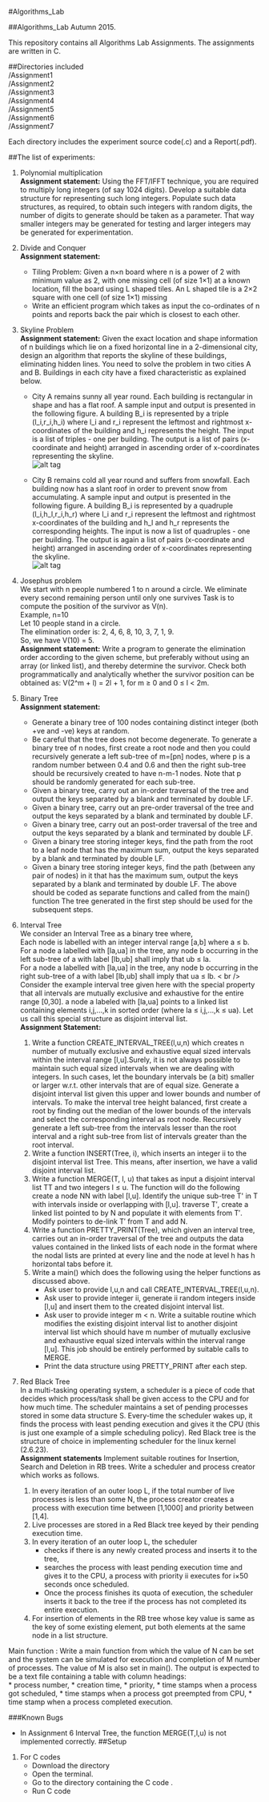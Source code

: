 
#Algorithms_Lab

##Algorithms_Lab Autumn 2015.

This repository contains all Algorithms Lab Assignments. The assignments are written in C.

##Directories included <br />
/Assignment1 <br />
/Assignment2 <br />
/Assignment3 <br />
/Assignment4 <br />
/Assignment5 <br />
/Assignment6 <br />
/Assignment7 <br />

Each directory includes the experiment source code(.c) and a Report(.pdf).

##The list of experiments:

1. Polynomial multiplication <br />
__Assignment statement:__ Using the FFT/IFFT technique, you are required to multiply long integers (of say 1024 digits). Develop a suitable data structure for representing such long integers.
Populate such data structures, as required, to obtain such integers with random digits, the number of digits to generate should be taken as a parameter. That way smaller integers may be generated for testing and larger integers may be generated for experimentation.

2. Divide and Conquer <br />
__Assignment statement:__
	* Tiling Problem: Given a n×n board where n is a power of 2 with minimum value as 2, with one missing cell (of size 1×1) at a known location, fill the board using L shaped tiles. An L shaped tile is a 2×2 square with one cell (of size 1×1) missing
	* Write an efficient program which takes as input the co-ordinates of n points and reports back the pair which is closest to each other.

3. Skyline Problem <br />
__Assignment statement:__
Given the exact location and shape information of n buildings which lie on a fixed horizontal line in a 2-dimensional city, design an algorithm that reports the skyline of these buildings, eliminating hidden lines. You need to solve the problem in two cities A and B. Buildings in each city have a fixed characteristic as explained below.
	* City A remains sunny all year round. Each building is rectangular in shape and has a flat roof. A sample input and output is presented in the following figure. A building B_i is represented by a triple (l_i,r_i,h_i) where l_i and r_i represent the leftmost and rightmost x-coordinates of the building and h_i represents the height. The input is a list of triples - one per building. The output is a list of pairs (x-coordinate and height) arranged in ascending order of x-coordinates representing the skyline. <br />
![alt tag](https://cloud.githubusercontent.com/assets/12825395/13701240/92da64d0-e7ac-11e5-96ce-1eef292812e3.png)

	* City B remains cold all year round and suffers from snowfall. Each building now has a slant roof in order to prevent snow from accumulating. A sample input and output is presented in the following figure. A building B_i is represented by a quadruple (l_i,h_l,r_i,h_r) where l_i and r_i represent the leftmost and rightmost x-coordinates of the building and h_l and h_r represents the corresponding heights. The input is now a list of quadruples - one per building. The output is again a list of pairs (x-coordinate and height) arranged in ascending order of x-coordinates representing the skyline. <br />
![alt tag](https://cloud.githubusercontent.com/assets/12825395/13701241/92e15a56-e7ac-11e5-92bd-c9e6e30634e7.png)

4. Josephus problem <br />
We start with n people numbered 1 to n around a circle. We eliminate every second remaining person until only one survives
Task is to compute the position of the survivor as V(n). <br />
	Example, n=10 <br />
	Let 10 people stand in a circle. <br />
	The elimination order is: 2, 4, 6, 8, 10, 3, 7, 1, 9. <br />
	So, we have V(10) = 5. <br />
__Assignment statement:__ Write a program to generate the elimination order according to the given scheme, but preferably without using an array (or linked list), and thereby determine the survivor.
Check both programmatically and analytically whether the survivor position can be obtained as: V(2^m + l) = 2l + 1, for m ≥ 0 and 0 ≤ l < 2m.

5. Binary Tree <br />
__Assignment statement:__
	* Generate a binary tree of 100 nodes containing distinct integer (both +ve and -ve) keys at random.
	* Be careful that the tree does not become degenerate. To generate a binary tree of n nodes, first create a root node and then you could recursively generate a left sub-tree of m=[pn] nodes, where p is a random number between 0.4 and 0.6 and then the right sub-tree should be recursively created to have n-m-1 nodes. Note that p should be randomly generated for each sub-tree.
	* Given a binary tree, carry out an in-order traversal of the tree and output the keys separated by a blank and terminated by double LF.
	* Given a binary tree, carry out an pre-order traversal of the tree and output the keys separated by a blank and terminated by double LF.
	* Given a binary tree, carry out an post-order traversal of the tree and output the keys separated by a blank and terminated by double LF.
	* Given a binary tree storing integer keys, find the path from the root to a leaf node that has the maximum sum, output the keys separated by a blank and terminated by double LF.
	* Given a binary tree storing integer keys, find the path (between any pair of nodes) in it that has the maximum sum, output the keys separated by a blank and terminated by double LF.
The above should be coded as separate functions and called from the main() function The tree generated in the first step should be used for the subsequent steps.


6. Interval Tree <br />
We consider an Interval Tree as a binary tree where, <br />
Each node is labelled with an integer interval range [a,b] where a ≤ b. <br />
For a node a labelled with [la,ua] in the tree, any node b occurring in the left sub-tree of a with label [lb,ub] shall imply that ub ≤ la. <br />
For a node a labelled with [la,ua] in the tree, any node b occurring in the right sub-tree of a with label [lb,ub] shall imply that ua ≤ lb. < br />
Consider the example interval tree given here with the special property that all intervals are mutually exclusive and exhaustive for the entire range [0,30].
a node a labeled with [la,ua] points to a linked list containing elements i,j,...,k in sorted order (where la ≤ i,j,...,k ≤ ua).
Let us call this special structure as disjoint interval list. <br />
__Assignment Statement:__
	1. Write a function CREATE_INTERVAL_TREE(l,u,n) which creates n number of mutually exclusive and exhaustive equal sized intervals within the interval range [l,u].Surely, it is not always possible to maintain such equal sized intervals when we are dealing with integers. In such cases, let the boundary intervals be (a bit) smaller or larger w.r.t. other intervals that are of equal size. Generate a disjoint interval list given this upper and lower bounds and number of intervals. To make the interval tree height balanced, first create a root by finding out the median of the lower bounds of the intervals and select the corresponding interval as root node. Recursively generate a left sub-tree from the intervals lesser than the root interval and a right sub-tree from list of intervals greater than the root interval.
	2. Write a function INSERT(Tree, i), which inserts an integer ii to the disjoint interval list Tree. This means, after insertion, we have a valid disjoint interval list.
	3. Write a function MERGE(T, l, u) that takes as input a disjoint interval list TT and two integers l ≤ u. The function will do the following create a node NN with label [l,u]. Identify the unique sub-tree T' in T with intervals inside or overlapping with [l,u]. traverse T′, create a linked list pointed to by N and populate it with elements from T′. Modify pointers to de-link T′ from T and add N.
	4. Write a function PRETTY_PRINT(Tree), which given an interval tree, carries out an in-order traversal of the tree and outputs the data values contained in the linked lists of each node in the format where the nodal lists are printed at every line and the node at level h has h horizontal tabs before it.
	5. Write a main() which does the following using the helper functions as discussed above.
		* Ask user to provide l,u,n and call CREATE_INTERVAL_TREE(l,u,n).
		* Ask user to provide integer ii, generate ii random integers inside [l,u] and insert them to the created disjoint interval list.
		* Ask user to provide integer m < n. Write a suitable routine which modifies the existing disjoint interval list to another disjoint interval list which should have m number of mutually exclusive and exhaustive equal sized intervals within the interval range [l,u]. This job should be entirely performed by suitable calls to MERGE.
		* Print the data structure using PRETTY_PRINT after each step.

7. Red Black Tree <br />
In a multi-tasking operating system, a scheduler is a piece of code that decides which process/task shall be given access to the CPU and for how much time. The scheduler maintains a set of pending processes stored in some data structure S. Every-time the scheduler wakes up, it finds the process with least pending execution and gives it the CPU (this is just one example of a simple scheduling policy). Red Black tree is the structure of choice in implementing scheduler for the linux kernel (2.6.23). <br />
__Assignment statements__
Implement suitable routines for Insertion, Search and Deletion in RB trees. Write a scheduler and process creator which works as follows.
	1. In every iteration of an outer loop L, if the total number of live processes is less than some N, the process creator creates a process with execution time between [1,1000] and priority between [1,4].
	2. Live processes are stored in a Red Black tree keyed by their pending execution time.
	3. In every iteration of an outer loop L, the scheduler
		* checks if there is any newly created process and inserts it to the tree,
		* searches the process with least pending execution time and gives it to the CPU, a process with priority ii executes for i×50 seconds once scheduled.
		* Once the process finishes its quota of execution, the scheduler inserts it back to the tree if the process has not completed its entire execution.
	4. For insertion of elements in the RB tree whose key value is same as the key of some existing element, put both elements at the same node in a list structure.

 Main function :
 Write a main function from which the value of N can be set and the system can be simulated for execution and completion      of M number of processes. The value of M is also set in main(). The output is expected to be a text file containing a table with column headings: <br />
	* process number,
	* creation time,
	* priority,
	* time stamps when a process got scheduled,
	* time stamps when a process got preempted from CPU,
	* time stamp when a process completed execution.


###Known Bugs
* In Assignment 6 Interval Tree, the function MERGE(T,l,u) is not implemented correctly.
##Setup

1. For C codes
	* Download the directory
	* Open the terminal.
	* Go to the directory containing the C code .
	* Run C code
